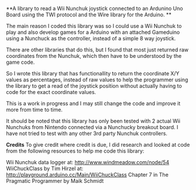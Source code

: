 **A library to read a Wii Nunchuk joystick connected to an Ardunino Uno Board
using the TWI protocol and the Wire library for the Arduino. **

The main reason I coded this library was so I could use a Wii Nunchuk
to play and also develop games for a Arduino with an attached Gameduino
using a Nunchuck as the controller, instead of a simple 8 way joystick. 

There are other libraries that do this, but I found that most just returned
raw coordinates from the Nunchuk, which then have to be understood by the game
code.

So I wrote this library that has functionallity to return the coordinate X/Y
values as percentages, instead of raw values to help the programmer using the
library to get a read of the joystick position without actually having to
code for the exact coordinate values. 

This is a work in progress and I may still change the code and improve it
more from time to time.

It should be noted that this library has only been tested with 2 actual
Wii Nunchuks from Nintendo connected via a Nunchucky breakout board.
I have not tried to test with any other 3rd party Nunchuk controllers.

**Credits**
To give credit where credit is due, I did research and looked at code
from the following resources to help me code this library:

Wii Nunchuk data logger at: http://www.windmeadow.com/node/54
WiiChuckClass by Tim Hirzel at: http://playground.arduino.cc/Main/WiiChuckClass
Chapter 7 in The Pragmatic Programmer by Maik Schmidt

